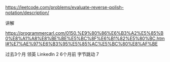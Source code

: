 https://leetcode.com/problems/evaluate-reverse-polish-notation/description/

讲解

https://programmercarl.com/0150.%E9%80%86%E6%B3%A2%E5%85%B0%E8%A1%A8%E8%BE%BE%E5%BC%8F%E6%B1%82%E5%80%BC.html#%E7%AE%97%E6%B3%95%E5%85%AC%E5%BC%80%E8%AF%BE

过去3个月
领英 Linkedln
2
6个月前
字节跳动
7
